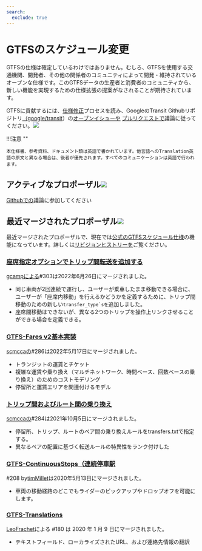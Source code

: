 ```yaml
---
search:
  exclude: true
---
```


# GTFSのスケジュール変更

<!-- <div class=landing-page>
    <a class=button href=../process>Specification Amendment Process</a><a class=button href=../guiding-principles>Guiding Principles</a><a class=button href=../revision-history>Revision History</a>
</div> -->

GTFSの仕様は確定しているわけではありません。むしろ、GTFSを使用する交通機関、開発者、その他の関係者のコミュニティによって開発・維持されているオープンな仕様です。このGTFSデータの生産者と消費者のコミュニティから、新しい機能を実現するための仕様拡張の提案がなされることが期待されています。

GTFSに貢献するには、[仕様修正](../process)プロセスを読み、GoogleのTransit Githubリポジトリ[（google/transit](https://github.com/google/transit)）の[オープンイシューや](https://github.com/google/transit/issues) [プルリクエストで](https://github.com/google/transit/pulls)議論に従ってください。![](../../assets/mark-github.svg)

!!!注意 ""

    本仕様書、参考資料、ドキュメント類は英語で書かれています。他言語へのTranslation英語の原文と異なる場合は、後者が優先されます。すべてのコミュニケーションは英語で行われます。


## アクティブなプロポーザル![](../../assets/pr-active.svg)

<!--
Active proposals for new features in GTFS Schedule.  -->

[Githubでの](https://github.com/google/transit/pulls)議論に参加してください

<!-- <div class="row">
    <div class="active-container">
        <h3 class="title"><a class="no-icon" href="https://github.com/google/transit/pull/303" target="_blank">Add trip-to-trip transfers with in-seat option</a></h3>
        <p class="maintainer">#303 opened on Jan 26, 2022 by <a class="no-icon" href="https://github.com/gcamp" target="_blank">gcamp</a></p>
    </div>
</div>
<div class="row"></div> -->

<!-- <div class="row no-active">
    <div class="no-active-container">
        <h3 class="title">There are currently no active proposals for GTFS Schedule.</h3>
        <p class="prompt">Have a proposal? &ensp;➜&ensp; Open a <a href="https://github.com/google/transit/pulls" target="_blank">pull request</a>.</p>
    </div>
</div>
<div class="row"></div> -->

## 最近マージされたプロポーザル![](../../assets/pr-merged.svg)

最近マージされたプロポーザルで、現在では[公式のGTFSスケジュール仕様](../reference)の機能になっています。詳しくは[リビジョンヒストリーを](../process#revision-history)ご覧ください。

<div class="row">
    <div class="leftcontainer">
        <h3 class="title"><a href="https://github.com/google/transit/pull/303" class="no-icon" target="_blank">座席指定オプションでトリップ間転送を追加する</a></h3>
        <p class="maintainer"><a href="https://github.com/gcamp" class="no-icon" target="_blank">gcampによる</a>#303は2022年6月26日にマージされました。</p>
    </div>
    <div class="featurelist">
        <ul>
            <li>同じ車両が2回連続で運行し、ユーザーが乗車したまま移動できる場合に、ユーザーが「座席内移動」を行えるかどうかを定義するために、トリップ間移動のための新しい<code>transfer_type`sを</code>追加しました。</li>
            <li>座席間移動はできないが、異なる2つのトリップを操作上リンクさせることができる場合を定義できる。
            </li>
        </ul>
    </div>
</div>

<div class="row">
    <div class="leftcontainer">
        <h3 class="title"><a href="https://github.com/google/transit/pull/286" class="no-icon" target="_blank">GTFS-Fares v2基本実装</a></h3>
        <p class="maintainer"><a href="https://github.com/scmcca" class="no-icon" target="_blank">scmccaの</a>#286は2022年5月17日にマージされました。</p>
    </div>
    <div class="featurelist">
        <ul>
            <li>トランジットの運賃とチケット</li>
            <li>複雑な運賃や乗り換え（マルチネットワーク、時間ベース、回数ベースの乗り換え）のためのコストモデリング</li>
            <li>停留所と運賃エリアを関連付けるモデル</li>
        </ul>
    </div>
</div>

<div class="row">
    <div class="leftcontainer">
        <h3 class="title"><a href="https://github.com/google/transit/pull/284" class="no-icon" target="_blank">トリップ間およびルート間の乗り換え</a></h3>
        <p class="maintainer"><a href="https://github.com/scmcca" class="no-icon" target="_blank">scmccaの</a>#284は2021年10月5日にマージされました。</p>
    </div>
    <div class="featurelist">
        <ul>
            <li>停留所、トリップ、ルートのペア間の乗り換えルールをtransfers.txtで指定する。</li>
             <li>異なるペアの配置に基づく転送ルールの特異性をランク付けした</li>
        </ul>
    </div>
</div>

<div class="row">
    <div class="leftcontainer">
        <h3 class="title"><a href="https://github.com/google/transit/pull/208" class="no-icon" target="_blank">GTFS-ContinuousStops（連続停車駅</a></h3>
        <p class="maintainer">#208 by<a href="https://github.com/timMillet" class="no-icon" target="_blank">timMillet</a>は2020年5月13日にマージされました。</p>
    </div>
    <div class="featurelist">
        <ul>
            <li>車両の移動経路のどこでもライダーのピックアップやドロップオフを可能にします。</li>
        </ul>
    </div>
</div>

<div class="row">
    <div class="leftcontainer">
        <h3 class="title"><a href="https://github.com/google/transit/pull/180" class="no-icon" target="_blank">GTFS-Translations</a></h3>
        <p class="maintainer"><a href="https://github.com/LeoFrachet" class="no-icon" target="_blank">LeoFrachet</a>による #180 は 2020 年 1 月 9 日にマージされました。</p>
    </div>
    <div class="featurelist">
        <ul>
            <li>テキストフィールド、ローカライズされたURL、および連絡先情報の翻訳</li>
        </ul>
    </div>
</div>

<div class="row"></div>
